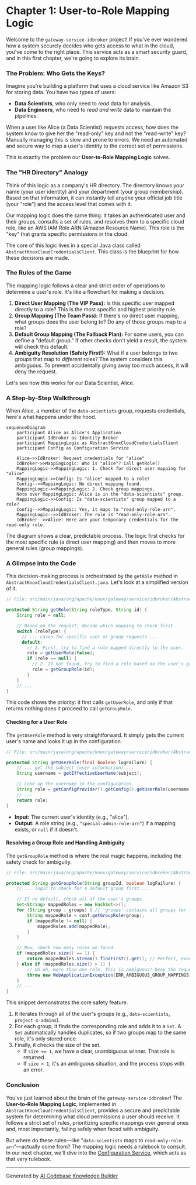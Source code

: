 # Chapter 1: User-to-Role Mapping Logic

Welcome to the `gateway-service-idbroker` project! If you've ever wondered how a system securely decides who gets access to what in the cloud, you've come to the right place. This service acts as a smart security guard, and in this first chapter, we're going to explore its brain.

### The Problem: Who Gets the Keys?

Imagine you're building a platform that uses a cloud service like Amazon S3 for storing data. You have two types of users:
*   **Data Scientists**, who only need to *read* data for analysis.
*   **Data Engineers**, who need to *read and write* data to maintain the pipelines.

When a user like Alice (a Data Scientist) requests access, how does the system know to give her the "read-only" key and not the "read-write" key? Manually managing this is slow and prone to errors. We need an automated and secure way to map a user's identity to the correct set of permissions.

This is exactly the problem our **User-to-Role Mapping Logic** solves.

### The "HR Directory" Analogy

Think of this logic as a company's HR directory. The directory knows your name (your user identity) and your department (your group membership). Based on that information, it can instantly tell anyone your official job title (your "role") and the access level that comes with it.

Our mapping logic does the same thing: it takes an authenticated user and their groups, consults a set of rules, and resolves them to a specific cloud role, like an AWS IAM Role ARN (Amazon Resource Name). This role is the "key" that grants specific permissions in the cloud.

The core of this logic lives in a special Java class called `AbstractKnoxCloudCredentialsClient`. This class is the blueprint for how these decisions are made.

### The Rules of the Game

The mapping logic follows a clear and strict order of operations to determine a user's role. It's like a flowchart for making a decision.

1.  **Direct User Mapping (The VIP Pass):** Is this specific user mapped directly to a role? This is the most specific and highest priority rule.
2.  **Group Mapping (The Team Pass):** If there's no direct user mapping, what groups does the user belong to? Do any of those groups map to a role?
3.  **Default Group Mapping (The Fallback Plan):** For some users, you can define a "default group." If other checks don't yield a result, the system will check this default.
4.  **Ambiguity Resolution (Safety First!):** What if a user belongs to two groups that map to *different* roles? The system considers this ambiguous. To prevent accidentally giving away too much access, it will deny the request.

Let's see how this works for our Data Scientist, Alice.

### A Step-by-Step Walkthrough

When Alice, a member of the `data-scientists` group, requests credentials, here's what happens under the hood.

```mermaid
sequenceDiagram
    participant Alice as Alice's Application
    participant IdBroker as Identity Broker
    participant MappingLogic as AbstractKnoxCloudCredentialsClient
    participant Config as Configuration Service

    Alice->>IdBroker: Request credentials for "alice"
    IdBroker->>MappingLogic: Who is "alice"? Call getRole()
    MappingLogic->>MappingLogic: 1. Check for direct user mapping for "alice"
    MappingLogic->>Config: Is "alice" mapped to a role?
    Config-->>MappingLogic: No direct mapping found.
    MappingLogic->>MappingLogic: 2. Check group mappings.
    Note over MappingLogic: Alice is in the "data-scientists" group.
    MappingLogic->>Config: Is "data-scientists" group mapped to a role?
    Config-->>MappingLogic: Yes, it maps to "read-only-role-arn".
    MappingLogic-->>IdBroker: The role is "read-only-role-arn".
    IdBroker-->>Alice: Here are your temporary credentials for the read-only role.
```

The diagram shows a clear, predictable process. The logic first checks for the most specific rule (a direct user mapping) and then moves to more general rules (group mappings).

### A Glimpse into the Code

This decision-making process is orchestrated by the `getRole` method in `AbstractKnoxCloudCredentialsClient.java`. Let's look at a simplified version of it.

```java
// File: src/main/java/org/apache/knox/gateway/service/idbroker/AbstractKnoxCloudCredentialsClient.java

protected String getRole(String roleType, String id) {
    String role = null;

    // Based on the request, decide which mapping to check first.
    switch (roleType) {
      // ... cases for specific user or group requests ...
      default:
        // 1. First, try to find a role mapped directly to the user.
        role = getUserRole(false);
        if (role == null) {
          // 2. If not found, try to find a role based on the user's groups.
          role = getGroupRole(id);
        }
    }
    // ...
}
```
This code shows the priority: it first calls `getUserRole`, and only if that returns nothing does it proceed to call `getGroupRole`.

#### Checking for a User Role

The `getUserRole` method is very straightforward. It simply gets the current user's name and looks it up in the configuration.

```java
// File: src/main/java/org/apache/knox/gateway/service/idbroker/AbstractKnoxCloudCredentialsClient.java

protected String getUserRole(final boolean logFailure) {
    // ... get the subject (user information) ...
    String username = getEffectiveUserName(subject);

    // Look up the username in the configuration.
    String role = getConfigProvider().getConfig().getUserRole(username);
    // ...
    return role;
}
```
*   **Input:** The current user's identity (e.g., "alice").
*   **Output:** A role string (e.g., `"special-admin-role-arn"`) if a mapping exists, or `null` if it doesn't.

#### Resolving a Group Role and Handling Ambiguity

The `getGroupRole` method is where the real magic happens, including the safety check for ambiguity.

```java
// File: src/main/java/org/apache/knox/gateway/service/idbroker/AbstractKnoxCloudCredentialsClient.java

protected String getGroupRole(String groupId, boolean logFailure) {
    // ... logic to check for a default group first ...

    // If no default, check all of the user's groups.
    Set<String> mappedRoles = new HashSet<>();
    for (String group : groups) { // 'groups' contains all groups for the user
        String mappedRole = conf.getGroupRole(group);
        if (mappedRole != null) {
            mappedRoles.add(mappedRole);
        }
    }

    // Now, check how many roles we found.
    if (mappedRoles.size() == 1) {
        return mappedRoles.stream().findFirst().get(); // Perfect, exactly one role!
    } else if (mappedRoles.size() > 1) {
        // Uh oh, more than one role. This is ambiguous! Deny the request for safety.
        throw new WebApplicationException(ERR_AMBIGUOUS_GROUP_MAPPINGS, /* ... */);
    }
    // ...
}
```
This snippet demonstrates the core safety feature.
1.  It iterates through all of the user's groups (e.g., `data-scientists`, `project-x-admins`).
2.  For each group, it finds the corresponding role and adds it to a `Set`. A `Set` automatically handles duplicates, so if two groups map to the same role, it's only stored once.
3.  Finally, it checks the size of the set.
    *   If `size == 1`, we have a clear, unambiguous winner. That role is returned.
    *   If `size > 1`, it's an ambiguous situation, and the process stops with an error.

### Conclusion

You've just learned about the brain of the `gateway-service-idbroker`! The **User-to-Role Mapping Logic**, implemented in `AbstractKnoxCloudCredentialsClient`, provides a secure and predictable system for determining what cloud permissions a user should receive. It follows a strict set of rules, prioritizing specific mappings over general ones and, most importantly, failing safely when faced with ambiguity.

But where do these rules—like "`data-scientists` maps to `read-only-role-arn`"—actually come from? The mapping logic needs a rulebook to consult. In our next chapter, we'll dive into the [Configuration Service](02_configuration_service_.md), which acts as that very rulebook.

---

Generated by [AI Codebase Knowledge Builder](https://github.com/The-Pocket/Tutorial-Codebase-Knowledge)